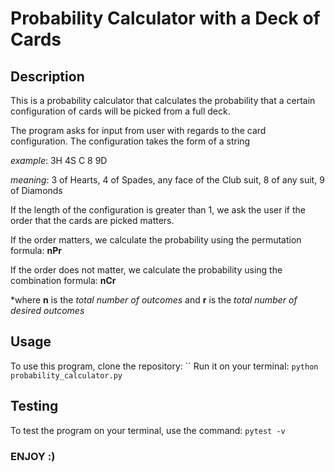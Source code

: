 # Probability Calculator with a Deck of Cards
## Description
This is a probability calculator that calculates the probability that a certain configuration of cards will be picked from a full deck.

The program asks for input from user with regards to the card configuration. The configuration takes the form of a string

*example*: 3H 4S C 8 9D

*meaning*: 3 of Hearts, 4 of Spades, any face of the Club suit, 8 of any suit, 9 of Diamonds

If the length of the configuration is greater than 1, we ask the user if the order that the cards are picked matters.

If the order matters, we calculate the probability using the permutation formula: **nPr**

If the order does not matter, we calculate the probability using the combination formula: **nCr** 

*where **n** is the *total number of outcomes* and **r** is the *total number of desired outcomes*
## Usage
To use this program, clone the repository:
``
Run it on your terminal:
`python probability_calculator.py`
## Testing
To test the program on your terminal, use the command:
`pytest -v`

### ENJOY :)
